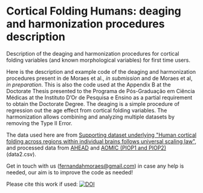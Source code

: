 # Cortical Folding Humans: deaging and harmonization procedures description
Description of the deaging and harmonization procedures for cortical folding variables (and known morphological variables) for first time users.

Here is the description and example code of the deaging and harmonization procedures present in de Moraes et al., *in submission* and de Moraes et al, *in preparation*. This is also the code used at the Appendix B at the Doctorate Thesis presented to the Programa de Pós-Graduação em Ciência Médicas at the Instituto D’Or de Pesquisa e Ensino as a partial requirement to obtain the Doctorate Degree.
The deaging is a simple procedure of regression out the age effect from cortical folding variables. The harmonization allows combining and analyzing multiple datasets by removing the Type II Error. 

The data used here are from [Supporting dataset underlying "Human cortical folding across regions within individual brains follows universal scaling law"](https://zenodo.org/record/2595060), and processed data from [AHEAD](https://www.sciencedirect.com/science/article/pii/S1053811920306868) and [AOMIC (PIOP1 and PIOP2)](https://www.nature.com/articles/s41597-021-00870-6) (data2.csv).

Get in touch with us (fernandahmoraes@gmail.com) in case any help is needed, our aim is to improve the code as needed!

Please cite this work if used:
[![DOI](https://zenodo.org/badge/400224663.svg)](https://zenodo.org/badge/latestdoi/400224663)

